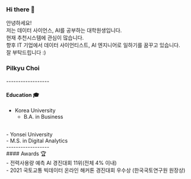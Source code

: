 ### Hi there 👋

안녕하세요!</br>
저는 데이터 사이언스, AI를 공부하는 대학원생입니다.</br>
현재 추천시스템에 관심이 많습니다.</br>
향후 IT 기업에서 데이터 사이언티스트, AI 엔지니어로 일하기를 꿈꾸고 있습니다.</br>
잘 부탁드립니다 :)</br>

### Pilkyu Choi</br>
------------------</br>
#### Education 🎓 </br>
- Korea University</br>
  - B.A. in Business</br>
</br>
- Yonsei University</br>
  - M.S. in Digital Analytics</br>
------------------</br>
#### Awards 🏆</br>
- 전력사용량 예측 AI 경진대회 11위(전체 4% 이내)</br>
- 2021 국토교통 빅데이터 온라인 해커톤 경진대회 우수상 (한국국토연구원 원장상)


<!--
**pilkyuchoi/pilkyuchoi** is a ✨ _special_ ✨ repository because its `README.md` (this file) appears on your GitHub profile.

Here are some ideas to get you started:

- 🔭 I’m currently working on ...
- 🌱 I’m currently learning ...
- 👯 I’m looking to collaborate on ...
- 🤔 I’m looking for help with ...
- 💬 Ask me about ...
- 📫 How to reach me: ...
- 😄 Pronouns: ...
- ⚡ Fun fact: ...
-->
